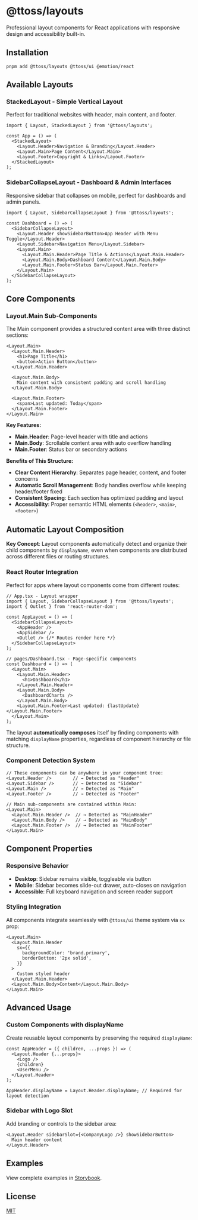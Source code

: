 # @ttoss/layouts

Professional layout components for React applications with responsive design and accessibility built-in.

## Installation

```shell
pnpm add @ttoss/layouts @ttoss/ui @emotion/react
```

## Available Layouts

### StackedLayout - Simple Vertical Layout

Perfect for traditional websites with header, main content, and footer.

```tsx
import { Layout, StackedLayout } from '@ttoss/layouts';

const App = () => (
  <StackedLayout>
    <Layout.Header>Navigation & Branding</Layout.Header>
    <Layout.Main>Page Content</Layout.Main>
    <Layout.Footer>Copyright & Links</Layout.Footer>
  </StackedLayout>
);
```

### SidebarCollapseLayout - Dashboard & Admin Interfaces

Responsive sidebar that collapses on mobile, perfect for dashboards and admin panels.

```tsx
import { Layout, SidebarCollapseLayout } from '@ttoss/layouts';

const Dashboard = () => (
  <SidebarCollapseLayout>
    <Layout.Header showSidebarButton>App Header with Menu Toggle</Layout.Header>
    <Layout.Sidebar>Navigation Menu</Layout.Sidebar>
    <Layout.Main>
      <Layout.Main.Header>Page Title & Actions</Layout.Main.Header>
      <Layout.Main.Body>Dashboard Content</Layout.Main.Body>
      <Layout.Main.Footer>Status Bar</Layout.Main.Footer>
    </Layout.Main>
  </SidebarCollapseLayout>
);
```

## Core Components

### Layout.Main Sub-Components

The Main component provides a structured content area with three distinct sections:

```tsx
<Layout.Main>
  <Layout.Main.Header>
    <h1>Page Title</h1>
    <button>Action Button</button>
  </Layout.Main.Header>

  <Layout.Main.Body>
    Main content with consistent padding and scroll handling
  </Layout.Main.Body>

  <Layout.Main.Footer>
    <span>Last updated: Today</span>
  </Layout.Main.Footer>
</Layout.Main>
```

**Key Features:**

- **Main.Header**: Page-level header with title and actions
- **Main.Body**: Scrollable content area with auto overflow handling
- **Main.Footer**: Status bar or secondary actions

**Benefits of This Structure:**

- **Clear Content Hierarchy**: Separates page header, content, and footer concerns
- **Automatic Scroll Management**: Body handles overflow while keeping header/footer fixed
- **Consistent Spacing**: Each section has optimized padding and layout
- **Accessibility**: Proper semantic HTML elements (`<header>`, `<main>`, `<footer>`)

## Automatic Layout Composition

**Key Concept**: Layout components automatically detect and organize their child components by `displayName`, even when components are distributed across different files or routing structures.

### React Router Integration

Perfect for apps where layout components come from different routes:

```tsx
// App.tsx - Layout wrapper
import { Layout, SidebarCollapseLayout } from '@ttoss/layouts';
import { Outlet } from 'react-router-dom';

const AppLayout = () => (
  <SidebarCollapseLayout>
    <AppHeader />
    <AppSidebar />
    <Outlet /> {/* Routes render here */}
  </SidebarCollapseLayout>
);

// pages/Dashboard.tsx - Page-specific components
const Dashboard = () => (
  <Layout.Main>
    <Layout.Main.Header>
      <h1>Dashboard</h1>
    </Layout.Main.Header>
    <Layout.Main.Body>
      <DashboardCharts />
    </Layout.Main.Body>
    <Layout.Main.Footer>Last updated: {lastUpdate}</Layout.Main.Footer>
  </Layout.Main>
);
```

The layout **automatically composes** itself by finding components with matching `displayName` properties, regardless of component hierarchy or file structure.

### Component Detection System

```tsx
// These components can be anywhere in your component tree:
<Layout.Header />        // → Detected as "Header"
<Layout.Sidebar />       // → Detected as "Sidebar"
<Layout.Main />          // → Detected as "Main"
<Layout.Footer />        // → Detected as "Footer"

// Main sub-components are contained within Main:
<Layout.Main>
  <Layout.Main.Header />  // → Detected as "MainHeader"
  <Layout.Main.Body />    // → Detected as "MainBody"
  <Layout.Main.Footer />  // → Detected as "MainFooter"
</Layout.Main>
```

## Component Properties

### Responsive Behavior

- **Desktop**: Sidebar remains visible, toggleable via button
- **Mobile**: Sidebar becomes slide-out drawer, auto-closes on navigation
- **Accessible**: Full keyboard navigation and screen reader support

### Styling Integration

All components integrate seamlessly with `@ttoss/ui` theme system via `sx` prop:

```tsx
<Layout.Main>
  <Layout.Main.Header
    sx={{
      backgroundColor: 'brand.primary',
      borderBottom: '2px solid',
    }}
  >
    Custom styled header
  </Layout.Main.Header>
  <Layout.Main.Body>Content</Layout.Main.Body>
</Layout.Main>
```

## Advanced Usage

### Custom Components with displayName

Create reusable layout components by preserving the required `displayName`:

```tsx
const AppHeader = ({ children, ...props }) => (
  <Layout.Header {...props}>
    <Logo />
    {children}
    <UserMenu />
  </Layout.Header>
);

AppHeader.displayName = Layout.Header.displayName; // Required for layout detection
```

### Sidebar with Logo Slot

Add branding or controls to the sidebar area:

```tsx
<Layout.Header sidebarSlot={<CompanyLogo />} showSidebarButton>
  Main header content
</Layout.Header>
```

## Examples

View complete examples in [Storybook](https://storybook.ttoss.dev/?path=/story/layouts-layout).

## License

[MIT](https://github.com/ttoss/ttoss/blob/main/LICENSE)
